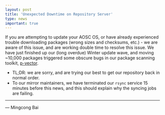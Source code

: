 ```yaml
---
layout: post
title: 'Unexpected Downtime on Repository Server'
type: news
important: true
---
```


If you are attempting to update your AOSC OS, or have already experienced trouble downloading packages (wrong sizes and checksums, etc.) - we are aware of this issue, and are working double time to resolve this issue. We have just finished up our (long overdue) Winter update wave, and moving ~10,000 packages triggered some obscure bugs in our package scanning toolkit, [p-vector](https://github.com/AOSC-Dev/p-vector).

- TL;DR: we are sorry, and are trying our best to get our repository back in normal order.
- To our mirror maintainers, we have terminated our `rsync` service 15 minutes before this news, and this should explain why the syncing jobs are failing.

----

— Mingcong Bai
